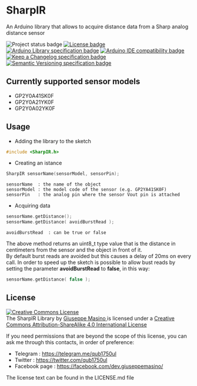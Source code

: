 # SharpIR
An Arduino library that allows to acquire distance data from a Sharp analog distance sensor

![Project status badge](https://img.shields.io/badge/Project%20status-ACTIVE-brightgreen.svg)
[![License badge](https://img.shields.io/badge/license-custom%20CC%20BY--SA%204.0-brightgreen.svg)](https://github.com/qub1750ul/Arduino_L293/blob/master/LICENSE.md)  
[![Arduino Library specification badge](https://img.shields.io/badge/Arduino%20Library%20Specification%20-rev.%202.1-blue.svg)](https://github.com/arduino/Arduino/wiki/Arduino-IDE-1.5:-Library-specification)
[![Arduino IDE compatibility badge](https://img.shields.io/badge/Arduino%20IDE%20compatibility-1.6.10+-blue.svg)](https://www.arduino.cc/en/Main/Software)  
[![Keep a Changelog specification badge](https://img.shields.io/badge/Keep%20a%20Changelog%20Specification-1.0.0-orange.svg)](http://keepachangelog.com)
[![Semantic Versioning specification badge](https://img.shields.io/badge/Semantic%20Versioning%20Specification-2.0.0-orange.svg)](http://semver.org)

## Currently supported sensor models

- GP2Y0A41SK0F  
- GP2Y0A21YK0F  
- GP2Y0A02YK0F  

## Usage

- Adding the library to the sketch

~~~c++
#include <SharpIR.h>
~~~

- Creating an istance  

~~~c++
SharpIR sensorName(sensorModel, sensorPin);
~~~
~~~
sensorName	: the name of the object   
sensorModel	: the model code of the sensor (e.g. GP2YA41SK0F)  
sensorPin	: the analog pin where the sensor Vout pin is attached  
~~~    

- Acquiring data

~~~c++
sensorName.getDistance();
sensorName.getDistance( avoidBurstRead );
~~~
~~~
avoidBurstRead	: can be true or false
~~~

The above method returns an uint8_t type value that is the distance in centimeters from the sensor and the object in front of it.  
By default burst reads are avoided but this causes a delay of 20ms on every call.
In order to speed up the sketch is possible to allow bust reads by setting the parameter **avoidBurstRead** to **false**, in this way:

~~~c++
sensorName.getDistance( false );
~~~

## License ##
<a rel="license" href="http://creativecommons.org/licenses/by-sa/4.0/">
<img alt="Creative Commons License" style="border-width:0" src="https://i.creativecommons.org/l/by-sa/4.0/88x31.png" />
</a>
<br />
<span xmlns:dct="http://purl.org/dc/terms/" property="dct:title">The SharpIR Library</span>
by <a xmlns:cc="http://creativecommons.org/ns#" href="https://facebook.com/dev.giuseppemasino" property="cc:attributionName" rel="cc:attributionURL">Giuseppe Masino </a>
is licensed under a <a rel="license" href="http://creativecommons.org/licenses/by-sa/4.0/">Creative Commons Attribution-ShareAlike 4.0 International License</a>

If you need permissions that are beyond the scope of this license, you can ask me through this contacts,
in order of preference:  

- Telegram : <a xmlns:cc="http://creativecommons.org/ns#" href="https://telegram.me/qub1750ul" rel="cc:morePermissions">https://telegram.me/qub1750ul</a>
- Twitter : <a xmlns:cc="http://creativecommons.org/ns#" href="https://telegram.me/qub1750ul" rel="cc:morePermissions">https://twitter.com/qub1750ul</a>
- Facebook page : <a xmlns:cc="http://creativecommons.org/ns#" href="https://facebook.com/dev.giuseppemasino/" rel="cc:morePermissions">https://facebook.com/dev.giuseppemasino/</a>

The license text can be found in the LICENSE.md file
